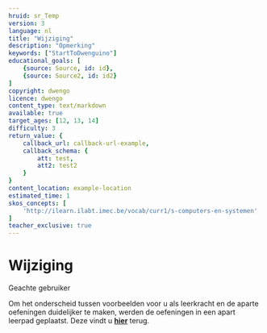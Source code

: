 ```yaml
---
hruid: sr_Temp
version: 3
language: nl
title: "Wijziging"
description: "Opmerking"
keywords: ["StartToDwenguino"]
educational_goals: [
    {source: Source, id: id}, 
    {source: Source2, id: id2}
]
copyright: dwengo
licence: dwengo
content_type: text/markdown
available: true
target_ages: [12, 13, 14]
difficulty: 3
return_value: {
    callback_url: callback-url-example,
    callback_schema: {
        att: test,
        att2: test2
    }
}
content_location: example-location
estimated_time: 1
skos_concepts: [
    'http://ilearn.ilabt.imec.be/vocab/curr1/s-computers-en-systemen'
]
teacher_exclusive: true
---
```


#  Wijziging

Geachte gebruiker 

 Om het onderscheid tussen voorbeelden voor u als leerkracht en de aparte oefeningen duidelijker te maken, werden de oefeningen in een apart leerpad geplaatst. Deze vindt u [**hier**](https://www.dwengo.org/socialerobot2oefeningen "Oefeningen") terug.